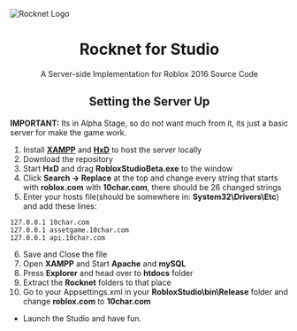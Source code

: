 ![Rocknet Logo](https://github.com/user-attachments/assets/04d7a167-a35b-474f-b86b-4d81ec6b3ac4)

<h1 align="center"> Rocknet for Studio </h1>

<p align="center"> A Server-side Implementation for Roblox 2016 Source Code  </p>

<h2 align="center"> Setting the Server Up </h2>

**IMPORTANT:** Its in Alpha Stage, so do not want much from it, its just a basic server for make the game work.

1. Install **[XAMPP](https://www.apachefriends.org/index.html)** and **[HxD](https://mh-nexus.de/en/downloads.php?product=HxD20)** to host the server locally
2. Download the repository
3. Start **HxD** and drag **RobloxStudioBeta.exe** to the window
4. Click **Search -> Replace** at the top and change every string that starts with **roblox.com** with **10char.com**, there should be 26 changed strings
5. Enter your hosts file(should be somewhere in: **System32\Drivers\Etc**) and add these lines:
```
127.0.0.1 10char.com
127.0.0.1 assetgame.10char.com
127.0.0.1 api.10char.com
```
6. Save and Close the file
7. Open **XAMPP** and Start **Apache** and **mySQL**
8. Press **Explorer** and head over to **htdocs** folder
9. Extract the **Rocknet** folders to that place
10. Go to your Appsettings.xml in your **RobloxStudio\bin\Release** folder and change **roblox.com** to **10char.com**

- Launch the Studio and have fun.
